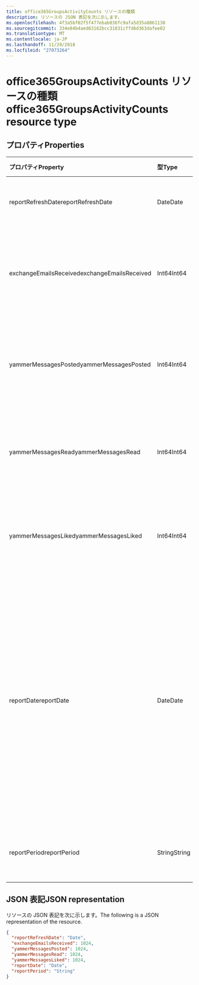 ```yaml
---
title: office365GroupsActivityCounts リソースの種類
description: リソースの JSON 表記を次に示します。
ms.openlocfilehash: 4f3a5bf02f5f477ebab036fc9afa5d35a8061138
ms.sourcegitcommit: 334e84b4aed63162bcc31831cffd6d363dafee02
ms.translationtype: MT
ms.contentlocale: ja-JP
ms.lasthandoff: 11/29/2018
ms.locfileid: "27073264"
---
```

# <a name="office365groupsactivitycounts-resource-type"></a><span data-ttu-id="f46d5-103">office365GroupsActivityCounts リソースの種類</span><span class="sxs-lookup"><span data-stu-id="f46d5-103">office365GroupsActivityCounts resource type</span></span>

## <a name="properties"></a><span data-ttu-id="f46d5-104">プロパティ</span><span class="sxs-lookup"><span data-stu-id="f46d5-104">Properties</span></span>

| <span data-ttu-id="f46d5-105">プロパティ</span><span class="sxs-lookup"><span data-stu-id="f46d5-105">Property</span></span>               | <span data-ttu-id="f46d5-106">型</span><span class="sxs-lookup"><span data-stu-id="f46d5-106">Type</span></span>   | <span data-ttu-id="f46d5-107">説明</span><span class="sxs-lookup"><span data-stu-id="f46d5-107">Description</span></span>                              |
| :--------------------- | :----- | ---------------------------------------- |
| <span data-ttu-id="f46d5-108">reportRefreshDate</span><span class="sxs-lookup"><span data-stu-id="f46d5-108">reportRefreshDate</span></span>      | <span data-ttu-id="f46d5-109">Date</span><span class="sxs-lookup"><span data-stu-id="f46d5-109">Date</span></span>   | <span data-ttu-id="f46d5-110">コンテンツの最新の日付。</span><span class="sxs-lookup"><span data-stu-id="f46d5-110">The latest date of the content.</span></span>          |
| <span data-ttu-id="f46d5-111">exchangeEmailsReceived</span><span class="sxs-lookup"><span data-stu-id="f46d5-111">exchangeEmailsReceived</span></span> | <span data-ttu-id="f46d5-112">Int64</span><span class="sxs-lookup"><span data-stu-id="f46d5-112">Int64</span></span>  | <span data-ttu-id="f46d5-113">グループのメールボックスで受信したメールの数です。</span><span class="sxs-lookup"><span data-stu-id="f46d5-113">The number of emails received by Group mailboxes.</span></span> |
| <span data-ttu-id="f46d5-114">yammerMessagesPosted</span><span class="sxs-lookup"><span data-stu-id="f46d5-114">yammerMessagesPosted</span></span>   | <span data-ttu-id="f46d5-115">Int64</span><span class="sxs-lookup"><span data-stu-id="f46d5-115">Int64</span></span>  | <span data-ttu-id="f46d5-116">Yammer のグループに投稿されたメッセージの数です。</span><span class="sxs-lookup"><span data-stu-id="f46d5-116">The number of messages posted to Yammer groups.</span></span> |
| <span data-ttu-id="f46d5-117">yammerMessagesRead</span><span class="sxs-lookup"><span data-stu-id="f46d5-117">yammerMessagesRead</span></span>     | <span data-ttu-id="f46d5-118">Int64</span><span class="sxs-lookup"><span data-stu-id="f46d5-118">Int64</span></span>  | <span data-ttu-id="f46d5-119">Yammer グループでメッセージの数を読み取る。</span><span class="sxs-lookup"><span data-stu-id="f46d5-119">The number of messages read in Yammer groups.</span></span> |
| <span data-ttu-id="f46d5-120">yammerMessagesLiked</span><span class="sxs-lookup"><span data-stu-id="f46d5-120">yammerMessagesLiked</span></span>    | <span data-ttu-id="f46d5-121">Int64</span><span class="sxs-lookup"><span data-stu-id="f46d5-121">Int64</span></span>  | <span data-ttu-id="f46d5-122">Yammer グループに賛同のメッセージの数です。</span><span class="sxs-lookup"><span data-stu-id="f46d5-122">The number of messages liked in Yammer groups.</span></span> |
| <span data-ttu-id="f46d5-123">reportDate</span><span class="sxs-lookup"><span data-stu-id="f46d5-123">reportDate</span></span>             | <span data-ttu-id="f46d5-124">Date</span><span class="sxs-lookup"><span data-stu-id="f46d5-124">Date</span></span>   | <span data-ttu-id="f46d5-125">メールの数は、グループのメールボックスに送信されたまたはメッセージの数が転記された日付、または、Yammer グループで気に入られました</span><span class="sxs-lookup"><span data-stu-id="f46d5-125">The date on which a number of emails were sent to a group mailbox or a number of messages were posted, read, or liked in a Yammer group</span></span> |
| <span data-ttu-id="f46d5-126">reportPeriod</span><span class="sxs-lookup"><span data-stu-id="f46d5-126">reportPeriod</span></span>           | <span data-ttu-id="f46d5-127">String</span><span class="sxs-lookup"><span data-stu-id="f46d5-127">String</span></span> | <span data-ttu-id="f46d5-128">レポートの対象日数です。</span><span class="sxs-lookup"><span data-stu-id="f46d5-128">The number of days the report covers.</span></span>    |

## <a name="json-representation"></a><span data-ttu-id="f46d5-129">JSON 表記</span><span class="sxs-lookup"><span data-stu-id="f46d5-129">JSON representation</span></span>

<span data-ttu-id="f46d5-130">リソースの JSON 表記を次に示します。</span><span class="sxs-lookup"><span data-stu-id="f46d5-130">The following is a JSON representation of the resource.</span></span>

<!-- {
  "blockType": "resource",
  "@odata.type": "microsoft.graph.office365GroupsActivityCounts"
} -->

```json
{
  "reportRefreshDate": "Date", 
  "exchangeEmailsReceived": 1024, 
  "yammerMessagesPosted": 1024, 
  "yammerMessagesRead": 1024, 
  "yammerMessagesLiked": 1024, 
  "reportDate": "Date", 
  "reportPeriod": "String"
}
```

